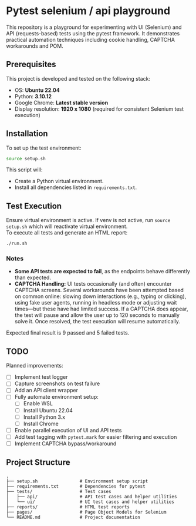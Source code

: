 # Pytest selenium / api playground

This repository is a playground for experimenting with UI (Selenium) and API (requests-based) tests using the pytest framework. It demonstrates practical automation techniques including cookie handling, CAPTCHA workarounds and POM.

## Prerequisites

This project is developed and tested on the following stack:

- OS: **Ubuntu 22.04**
- Python: **3.10.12**
- Google Chrome: **Latest stable version**
- Display resolution: **1920 x 1080** (required for consistent Selenium test execution)

## Installation

To set up the test environment:

```bash
source setup.sh
```

This script will:

- Create a Python virtual environment.
- Install all dependencies listed in `requirements.txt`.

## Test Execution

Ensure virtual environment is active. If venv is not active, run `source setup.sh` which will reactivate virtual environment.  
To execute all tests and generate an HTML report:

```bash
./run.sh
```

### Notes

- **Some API tests are expected to fail**, as the endpoints behave differently than expected.  
- **CAPTCHA Handling:** UI tests occasionally (and often) encounter CAPTCHA screens. Several workarounds have been attempted based on common online: slowing down interactions (e.g., typing or clicking), using fake user agents, running in headless mode or adjusting wait times—but these have had limited success. If a CAPTCHA does appear, the test will pause and allow the user up to 120 seconds to manually solve it. Once resolved, the test execution will resume automatically.

Expected final result is 9 passed and 5 failed tests.

## TODO

Planned improvements:

- [ ] Implement test logger
- [ ] Capture screenshots on test failure
- [ ] Add an API client wrapper
- [ ] Fully automate environment setup:
  - [ ] Enable WSL
  - [ ] Install Ubuntu 22.04
  - [ ] Install Python 3.x
  - [ ] Install Chrome
- [ ] Enable parallel execution of UI and API tests
- [ ] Add test tagging with `pytest.mark` for easier filtering and execution
- [ ] Implement CAPTCHA bypass/workaround

## Project Structure

```text
.
├── setup.sh                # Environment setup script
├── requirements.txt        # Dependencies for pytest
├── tests/                  # Test cases
│   ├── api/                # API test cases and helper utilities
│   └── ui/                 # UI test cases and helper utilities
├── reports/                # HTML test reports
├── pages/                  # Page Object Models for Selenium
└── README.md               # Project documentation

```

